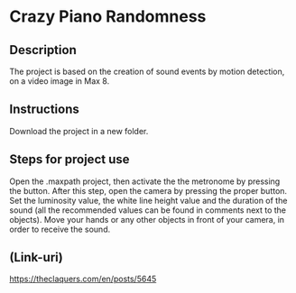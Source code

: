 # Crazy Piano Randomness

## Description
The project is based on the creation of sound events by motion detection, on a video image in Max 8.

## Instructions
Download the project in a new folder.

## Steps for project use
Open the .maxpath project, then activate the the metronome by pressing the button. 
After this step, open the camera by pressing the proper button.
Set the luminosity value, the white line height value and the duration of the sound (all the recommended values can be found in comments next to the objects).
Move your hands or any other objects in front of your camera, in order to receive the sound.

## (Link-uri)
https://theclaquers.com/en/posts/5645
